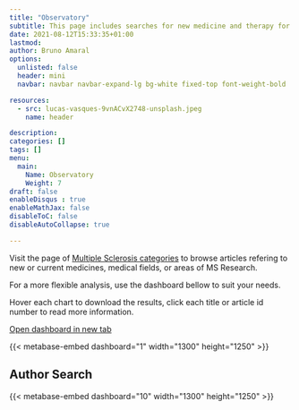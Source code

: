 ```yaml
---
title: "Observatory"
subtitle: This page includes searches for new medicine and therapy for Multiple Sclerosis.
date: 2021-08-12T15:33:35+01:00
lastmod: 
author: Bruno Amaral
options:
  unlisted: false
  header: mini
  navbar: navbar navbar-expand-lg bg-white fixed-top font-weight-bold

resources:
  - src: lucas-vasques-9vnACvX2748-unsplash.jpeg
    name: header

description: 
categories: []
tags: []
menu:
  main:
    Name: Observatory
    Weight: 7
draft: false
enableDisqus : true
enableMathJax: false
disableToC: false
disableAutoCollapse: true

---
```


Visit the page of [Multiple Sclerosis categories](/categories/) to browse articles refering to new or current medicines, medical fields, or areas of MS Research.

For a more flexible analysis, use the dashboard bellow to suit your needs.

Hover each chart to download the results, click each title or article id number to read more information.

<a href="https://metabase.gregory-ms.com/public/dashboard/39cbe602-4d42-46af-bfe4-0de04ef5e5f9" target="_blank" class="umami--click--open-dashboard-new-tab">Open dashboard in new tab <i class="fas fa-external-link-square-alt"></i></a> 

{{< metabase-embed dashboard="1" width="1300" height="1250" >}}

## Author Search

{{< metabase-embed dashboard="10" width="1300" height="1250" >}}
